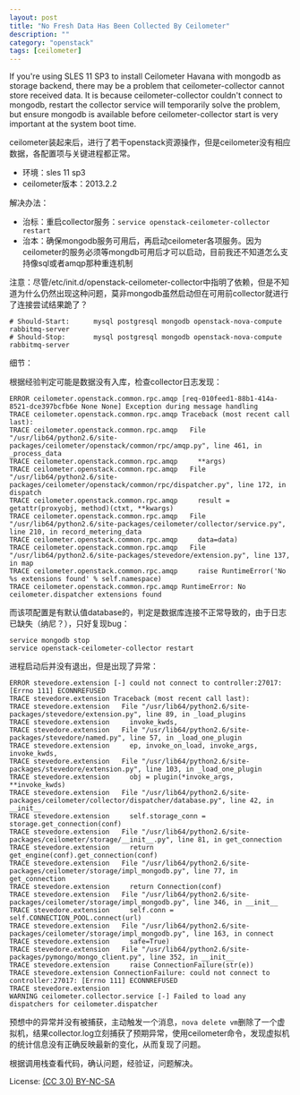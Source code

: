 ```yaml
---
layout: post
title: "No Fresh Data Has Been Collected By Ceilometer"
description: ""
category: "openstack"
tags: [ceilometer]
---
```

If you're using SLES 11 SP3 to install Ceilometer Havana with mongodb as storage backend, there may be a problem that ceilometer-collector cannot store received data. It is because ceilometer-collector couldn't connect to mongodb, restart the collector service will temporarily solve the problem, but ensure mongodb is available before ceilometer-collector start is very important at the system boot time.

ceilometer装起来后，进行了若干openstack资源操作，但是ceilometer没有相应数据，各配置项与关键进程都正常。

* 环境：sles 11 sp3
* ceilometer版本：2013.2.2

解决办法：

* 治标：重启collector服务：`service openstack-ceilometer-collector restart`
* 治本：确保mongodb服务可用后，再启动ceilometer各项服务。因为ceilometer的服务必须等mongdb可用后才可以启动，目前我还不知道怎么支持像sql或者amqp那种重连机制

注意：尽管/etc/init.d/openstack-ceilometer-collector中指明了依赖，但是不知道为什么仍然出现这种问题，莫非mongodb虽然启动但在可用前collector就进行了连接尝试结果跪了？

~~~
# Should-Start:      mysql postgresql mongodb openstack-nova-compute rabbitmq-server
# Should-Stop:       mysql postgresql mongodb openstack-nova-compute rabbitmq-server
~~~

细节：

根据经验判定可能是数据没有入库，检查collector日志发现：

~~~
ERROR ceilometer.openstack.common.rpc.amqp [req-010feed1-88b1-414a-8521-dce397bcfb6e None None] Exception during message handling
TRACE ceilometer.openstack.common.rpc.amqp Traceback (most recent call last):
TRACE ceilometer.openstack.common.rpc.amqp   File "/usr/lib64/python2.6/site-packages/ceilometer/openstack/common/rpc/amqp.py", line 461, in _process_data
TRACE ceilometer.openstack.common.rpc.amqp     **args)
TRACE ceilometer.openstack.common.rpc.amqp   File "/usr/lib64/python2.6/site-packages/ceilometer/openstack/common/rpc/dispatcher.py", line 172, in dispatch
TRACE ceilometer.openstack.common.rpc.amqp     result = getattr(proxyobj, method)(ctxt, **kwargs)
TRACE ceilometer.openstack.common.rpc.amqp   File "/usr/lib64/python2.6/site-packages/ceilometer/collector/service.py", line 210, in record_metering_data
TRACE ceilometer.openstack.common.rpc.amqp     data=data)
TRACE ceilometer.openstack.common.rpc.amqp   File "/usr/lib64/python2.6/site-packages/stevedore/extension.py", line 137, in map
TRACE ceilometer.openstack.common.rpc.amqp     raise RuntimeError('No %s extensions found' % self.namespace)
TRACE ceilometer.openstack.common.rpc.amqp RuntimeError: No ceilometer.dispatcher extensions found
~~~

而该项配置是有默认值database的，判定是数据库连接不正常导致的，由于日志已缺失（纳尼？），只好复现bug：

~~~
service mongodb stop
service openstack-ceilometer-collector restart
~~~

进程启动后并没有退出，但是出现了异常：

~~~
ERROR stevedore.extension [-] could not connect to controller:27017: [Errno 111] ECONNREFUSED
TRACE stevedore.extension Traceback (most recent call last):
TRACE stevedore.extension   File "/usr/lib64/python2.6/site-packages/stevedore/extension.py", line 89, in _load_plugins
TRACE stevedore.extension     invoke_kwds,
TRACE stevedore.extension   File "/usr/lib64/python2.6/site-packages/stevedore/named.py", line 57, in _load_one_plugin
TRACE stevedore.extension     ep, invoke_on_load, invoke_args, invoke_kwds,
TRACE stevedore.extension   File "/usr/lib64/python2.6/site-packages/stevedore/extension.py", line 103, in _load_one_plugin
TRACE stevedore.extension     obj = plugin(*invoke_args, **invoke_kwds)
TRACE stevedore.extension   File "/usr/lib64/python2.6/site-packages/ceilometer/collector/dispatcher/database.py", line 42, in __init__
TRACE stevedore.extension     self.storage_conn = storage.get_connection(conf)
TRACE stevedore.extension   File "/usr/lib64/python2.6/site-packages/ceilometer/storage/__init__.py", line 81, in get_connection
TRACE stevedore.extension     return get_engine(conf).get_connection(conf)
TRACE stevedore.extension   File "/usr/lib64/python2.6/site-packages/ceilometer/storage/impl_mongodb.py", line 77, in get_connection
TRACE stevedore.extension     return Connection(conf)
TRACE stevedore.extension   File "/usr/lib64/python2.6/site-packages/ceilometer/storage/impl_mongodb.py", line 346, in __init__
TRACE stevedore.extension     self.conn = self.CONNECTION_POOL.connect(url)
TRACE stevedore.extension   File "/usr/lib64/python2.6/site-packages/ceilometer/storage/impl_mongodb.py", line 163, in connect
TRACE stevedore.extension     safe=True)
TRACE stevedore.extension   File "/usr/lib64/python2.6/site-packages/pymongo/mongo_client.py", line 352, in __init__
TRACE stevedore.extension     raise ConnectionFailure(str(e))
TRACE stevedore.extension ConnectionFailure: could not connect to controller:27017: [Errno 111] ECONNREFUSED
TRACE stevedore.extension
WARNING ceilometer.collector.service [-] Failed to load any dispatchers for ceilometer.dispatcher
~~~

预想中的异常并没有被捕获，主动触发一个消息，`nova delete vm`删除了一个虚拟机，结果collector.log立刻捕获了预期异常，使用ceilometer命令，发现虚拟机的统计信息没有正确反映最新的变化，从而复现了问题。

根据调用栈查看代码，确认问题，经验证，问题解决。

License: [(CC 3.0) BY-NC-SA](http://creativecommons.org/licenses/by-nc-sa/3.0/)
